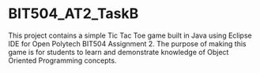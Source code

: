 # BIT504_AT2_TaskB

This project contains a simple Tic Tac Toe game built in Java using Eclipse IDE for Open Polytech BIT504 Assignment 2. 
The purpose of making this game is for students to learn and demonstrate knowledge of Object Oriented Programming concepts.
